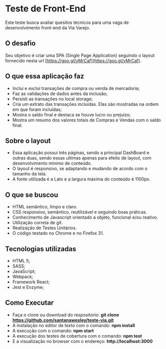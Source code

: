 # Teste de Front-End
Este teste busca avaliar quesitos técnicos para uma vaga de desenvolvimento front-end da Via Varejo.
## O desafio
Seu objetivo é criar uma SPA (Single Page Application) seguindo o layout fornecido nesta url [https://goo.gl/yMrCaf](https://goo.gl/yMrCaf).
## O que essa aplicação faz
- Inclui e exclui transações de compra ou venda de mercadoria;
- Faz as validações de dados antes da inclusão;
- Persisti as transações no local storage;
- Cria um extrato das transações incluídas. Elas são mostradas na ordem em que foram incluídas;
- Mostra o saldo final e destaca se houve lucro ou prejuizo;
- Mostra um resumo dos valores totais de Compras e Vendas com o saldo final.

## Sobre o layout
- Essa aplicação possui três páginas, sendo a principal DashBoard e outras duas, sendo essas ultimas apenas para efeito de layout, com desenvolvimento minimo de conteúdo.
- O layout é responsivo, se adaptando e mudando de acordo com o tamanho da tela.
- A fonte utilizada é a Lato e a largura máxima do conteúdo é 1100px.

## O que se buscou
- HTML semântico, limpo e claro.
- CSS responsivo, semântico, reutilizável e seguindo boas práticas.
- Conhecimento de Javascript orientado a objeto, funcional e/ou reativo.
- Utilização correta de git.
- Realização de Testes Unitários.
- O código testado no Chrome e no Firefox 31.

## Tecnologias utilizadas
* HTML 5;
* SASS;
* JavaScript;
* Webpack;
* Framework React;
* Jest e Enzyme;

## Como Executar
- Faça o clone ou download do respositorio: **git clone https://github.com/santanawesley/teste-via.git**
- A instalação no editor de texto com o comando: **npm install**
- A execução com o comando: **npm start**
- A execução dos testes de cobertura com o comando: **npm test**
- E a visualização no browser com o endereço: **http://localhost:3000**
